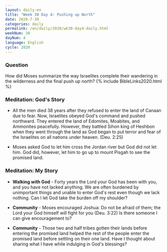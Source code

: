 ```yaml
---
layout: daily-en
title: "Week 30 Day 4: Pushing up North"
date: 2020-7-30 
categories: daily
permalink: /en/daily/2020/wk30-day4-daily.html
weekNum: 30
dayNum: 4
language: English
cycle: 2020
---
```

### Question     
How did Moses summarize the way Israelites complete their wandering in the wilderness and the final push up north?
{% include BibleLinks2020.html %} 

### Meditation: God's Story   
+ All the men died 38 years after they refused to enter the land of Canaan due to fear. Now, Israelites obeyed God's command and pushed northward. They entered the land of Edomites, Moabites, and Ammonites peacefully. However, they battled Sihon king of Heshbon when they went through the land as God began to put terror and fear of the Israelites on all nations under heaven. (Deu. 2:25) 

+ Moses asked God to let him cross the Jordan river but God did not let him. God did, however, let him to go up to mount Pisgah to see the promised land.  

### Meditation: My Story   
+ **Walking with God** - Forty years the Lord your God has been with you, and you have not lacked anything. We are often burdened by unimportant things and unable to enter God's rest even though we lack nothing. Can I let God take the burden off my shoulder? 

+ **Community** - Moses encouraged Joshua: Do not be afraid of them; the Lord your God himself will fight for you (Deu. 3:22) Is there someone I can give encouragement to? 

+ **Community** - Those two and half tribes gotten their lands before entering the promised land helped the rest of the people enter the promised land before settling on their one land. Have I thought about sharing what I have while indulging in God's blessings? 
